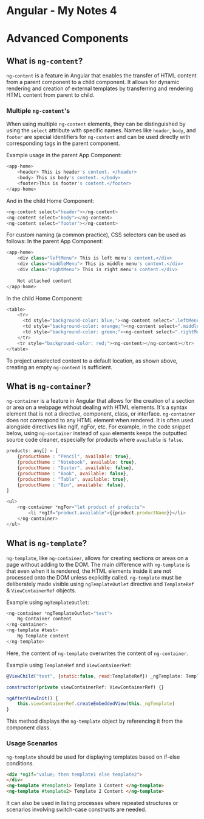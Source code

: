 # Angular - My Notes 4  
# Advanced Components
## What is `ng-content`?
`ng-content` is a feature in Angular that enables the transfer of HTML content from a parent component to a child component. It allows for dynamic rendering and creation of external templates by transferring and rendering HTML content from parent to child.

### Multiple `ng-content`'s
When using multiple `ng-content` elements, they can be distinguished by using the `select` attribute with specific names. Names like `header`, `body`, and `footer` are special identifiers for `ng-content` and can be used directly with corresponding tags in the parent component.

Example usage in the parent App Component:
```javascript
<app-home>
    <header> This is header's content. </header>
    <body> This is body's content. </body>
    <footer>This is footer's content.</footer>
</app-home>
```
And in the child Home Component:
```javascript
<ng-content select="header"></ng-content>
<ng-content select="body"></ng-content>
<ng-content select="footer"></ng-content>
```

For custom naming (a common practice), CSS selectors can be used as follows:
In the parent App Component:
```javascript
<app-home>
    <div class="leftMenu"> This is left menu's content.</div>
    <div class="middleMenu"> This is middle menu's content.</div>
    <div class="rightMenu"> This is right menu's content.</div>
    
    Not attached content
</app-home>
```
In the child Home Component:
```javascript
<table>
    <tr>
      <td style="background-color: blue;"><ng-content select=".leftMenu"></ng-content></td>
      <td style="background-color: orange;"><ng-content select=".middleMenu"></ng-content></td>
      <td style="background-color: green;"><ng-content select=".rightMenu"></ng-content></td>
    </tr>
    <tr style="background-color: red;"><ng-content></ng-content></tr>
</table>
```
To project unselected content to a default location, as shown above, creating an empty `ng-content` is sufficient. 

## What is `ng-container`?
`ng-container` is a feature in Angular that allows for the creation of a section or area on a webpage without dealing with HTML elements. It's a syntax element that is not a directive, component, class, or interface. `ng-container` does not correspond to any HTML element when rendered. It is often used alongside directives like ngIf, ngFor, etc. For example, in the code snippet below, using `ng-container` instead of `span` elements keeps the outputted source code cleaner, especially for products where `available` is `false`.

```javascript
products: any[] = [
    {productName : "Pencil", available: true},
    {productName : "Notebook", available: true},
    {productName : "Duster", available: false},
    {productName : "Book", available: false},
    {productName : "Table", available: true},
    {productName : "Bin", available: false},
]
```

```javascript
<ul>
    <ng-container *ngFor="let product of products">
        <li *ngIf="product.available">{{product.productName}}</li> 
    </ng-container>
</ul>
```

## What is `ng-template`?
`ng-template`, like `ng-container`, allows for creating sections or areas on a page without adding to the DOM. The main difference with `ng-template` is that even when it is rendered, the HTML elements inside it are not processed onto the DOM unless explicitly called. `ng-template` must be deliberately made visible using `ngTemplateOutlet` directive and `TemplateRef` & `ViewContainerRef` objects.

Example using `ngTemplateOutlet`:
```javascript
<ng-container *ngTemplateOutlet="test">
    Ng-Container content
</ng-container>
<ng-template #test>
    Ng Template content
</ng-template>
```
Here, the content of `ng-template` overwrites the content of `ng-container`.

Example using `TemplateRef` and `ViewContainerRef`:
```javascript
@ViewChild("test", {static:false, read:TemplateRef}) _ngTemplate: TemplateRef<any>;

constructor(private viewContainerRef: ViewContainerRef) {}

ngAfterViewInit() {
    this.viewContainerRef.createEmbeddedView(this._ngTemplate)
}
```
This method displays the `ng-template` object by referencing it from the component class.

### Usage Scenarios
`ng-template` should be used for displaying templates based on if-else conditions.
```html
<div *ngIf="value; then template1 else template2">
</div> 
<ng-template #template1> Template 1 Content </ng-template>
<ng-template #template2> Template 2 Content </ng-template>
```
It can also be used in listing processes where repeated structures or scenarios involving switch-case constructs are needed.
